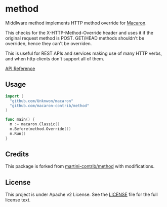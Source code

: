 method
=======

Middlware method implements HTTP method override for [Macaron](https://github.com/Unknwon/macaron).

This checks for the X-HTTP-Method-Override header and uses it
if the original request method is POST.
GET/HEAD methods shouldn't be overriden, hence they can't be overriden.

This is useful for REST APIs and services making use of many HTTP verbs, and when http clients don't support all of them.

[API Reference](https://gowalker.org/github.com/macaron-contrib/method)

## Usage

```go
import (
  "github.com/Unknwon/macaron"
  "github.com/macaron-contrib/method"
)

func main() {
  m := macaron.Classic()
  m.Before(method.Override())
  m.Run()
}
```

## Credits

This package is forked from [martini-contrib/method](https://github.com/martini-contrib/method) with modifications.

## License

This project is under Apache v2 License. See the [LICENSE](LICENSE) file for the full license text.
